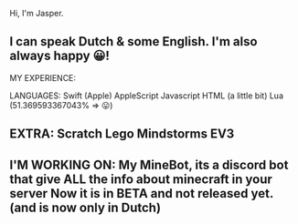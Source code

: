 Hi, I'm Jasper.

I can speak Dutch & some English.
I'm also always happy 😀!
---------------------------------------
MY EXPERIENCE:
  
  LANGUAGES:
    Swift (Apple)
    AppleScript
    Javascript
    HTML (a little bit)
    Lua (51.369593367043%  => 😛)
    
  EXTRA:
    Scratch
    Lego Mindstorms EV3
---------------------------------------
I'M WORKING ON:
My MineBot, its a discord bot that give ALL the info about minecraft in your server
Now it is in BETA and not released yet. (and is now only in Dutch)
---------------------------------------
